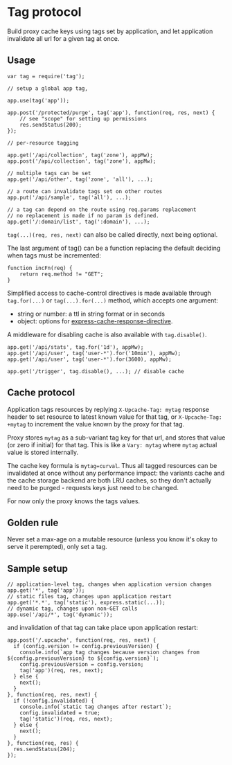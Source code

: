 Tag protocol
============

Build proxy cache keys using tags set by application, and let application
invalidate all url for a given tag at once.


Usage
-----

```
var tag = require('tag');

// setup a global app tag, 

app.use(tag('app'));

app.post('/protected/purge', tag('app'), function(req, res, next) {
	// see "scope" for setting up permissions
	res.sendStatus(200);
});

// per-resource tagging

app.get('/api/collection', tag('zone'), appMw);
app.post('/api/collection', tag('zone'), appMw);

// multiple tags can be set
app.get('/api/other', tag('zone', 'all'), ...);

// a route can invalidate tags set on other routes
app.put('/api/sample', tag('all'), ...);

// a tag can depend on the route using req.params replacement
// no replacement is made if no param is defined.
app.get('/:domain/list', tag(':domain'), ...);

```

`tag(...)(req, res, next)` can also be called directly, next being optional.

The last argument of tag() can be a function replacing the default deciding
when tags must be incremented:
```
function incFn(req) {
	return req.method != "GET";
}
```

Simplified access to cache-control directives is made available through
`tag.for(...)` or `tag(...).for(...)` method,
which accepts one argument:
- string or number: a ttl in string format or in seconds
- object: options for [express-cache-response-directive](https://github.com/dantman/express-cache-response-directive).

A middleware for disabling cache is also available with `tag.disable()`.

```
app.get('/api/stats', tag.for('1d'), appMw);
app.get('/api/user', tag('user-*').for('10min'), appMw);
app.get('/api/user', tag('user-*').for(3600), appMw);

app.get('/trigger', tag.disable(), ...); // disable cache
```


Cache protocol
--------------

Application tags resources by replying `X-Upcache-Tag: mytag` response header
to set resource to latest known value for that tag, or `X-Upcache-Tag: +mytag`
to increment the value known by the proxy for that tag.

Proxy stores `mytag` as a sub-variant tag key for that url, and stores that
value (or zero if initial) for that tag.
This is like a `Vary: mytag` where `mytag` actual value is stored internally.

The cache key formula is `mytag=curval`. Thus all tagged resources can be
invalidated at once without any performance impact: the variants cache and the
cache storage backend are both LRU caches, so they don't actually need to be
purged - requests keys just need to be changed.

For now only the proxy knows the tags values.


Golden rule
-----------

Never set a max-age on a mutable resource (unless you know it's okay to serve it perempted),
only set a tag.


Sample setup
------------

```
// application-level tag, changes when application version changes
app.get('*', tag('app'));
// static files tag, changes upon application restart
app.get('*.*', tag('static'), express.static(...));
// dynamic tag, changes upon non-GET calls
app.use('/api/*', tag('dynamic'));
```

and invalidation of that tag can take place upon application restart:
```
app.post('/.upcache', function(req, res, next) {
  if (config.version != config.previousVersion) {
    console.info(`app tag changes because version changes from ${config.previousVersion} to ${config.version}`);
    config.previousVersion = config.version;
    tag('app')(req, res, next);
  } else {
    next();
  }
}, function(req, res, next) {
  if (!config.invalidated) {
    console.info(`static tag changes after restart`);
    config.invalidated = true;
    tag('static')(req, res, next);
  } else {
    next();
  }
}, function(req, res) {
  res.sendStatus(204);
});
```
